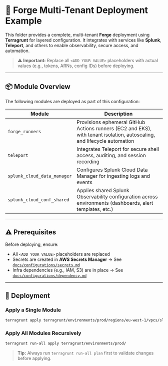 # 🧩 Forge Multi-Tenant Deployment Example

This folder provides a complete, multi-tenant **Forge** deployment using **Terragrunt** for layered configuration. It integrates with services like **Splunk**, **Teleport**, and others to enable observability, secure access, and automation.

> **⚠️ Important:** Replace all `<ADD YOUR VALUE>` placeholders with actual values (e.g., tokens, ARNs, config IDs) before deploying.

---

## 📦 Module Overview

The following modules are deployed as part of this configuration:

| Module                      | Description                                                                                                             |
| --------------------------- | ----------------------------------------------------------------------------------------------------------------------- |
| `forge_runners`             | Provisions ephemeral GitHub Actions runners (EC2 and EKS), with tenant isolation, autoscaling, and lifecycle automation |
| `teleport`                  | Integrates Teleport for secure shell access, auditing, and session recording                                            |
| `splunk_cloud_data_manager` | Configures Splunk Cloud Data Manager for ingesting logs and events                                                      |
| `splunk_cloud_conf_shared`  | Applies shared Splunk Observability configuration across environments (dashboards, alert templates, etc.)               |

---

## ⚠️ Prerequisites

Before deploying, ensure:

* All `<ADD YOUR VALUE>` placeholders are replaced
* Secrets are created in **AWS Secrets Manager**
  → See [`docs/configurations/secrets.md`](../../docs/configurations/secrets.md)
* Infra dependencies (e.g., IAM, S3) are in place
  → See [`docs/configurations/dependency.md`](../../docs/configurations/dependency.md)

---

## 🚀 Deployment

### Apply a Single Module

```bash
terragrunt apply terragrunt/environments/prod/regions/eu-west-1/vpcs/sl/tenants/forge/runner_settings.hcl
```

### Apply All Modules Recursively

```bash
terragrunt run-all apply terragrunt/environments/prod/
```

> **Tip:** Always run `terragrunt run-all plan` first to validate changes before applying.
